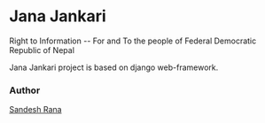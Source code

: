 # Jana Jankari

Right to Information -- For and To the people of Federal Democratic Republic of Nepal


Jana Jankari project is based on django web-framework.

### Author
[Sandesh Rana](https://vimm0.github.io/)
